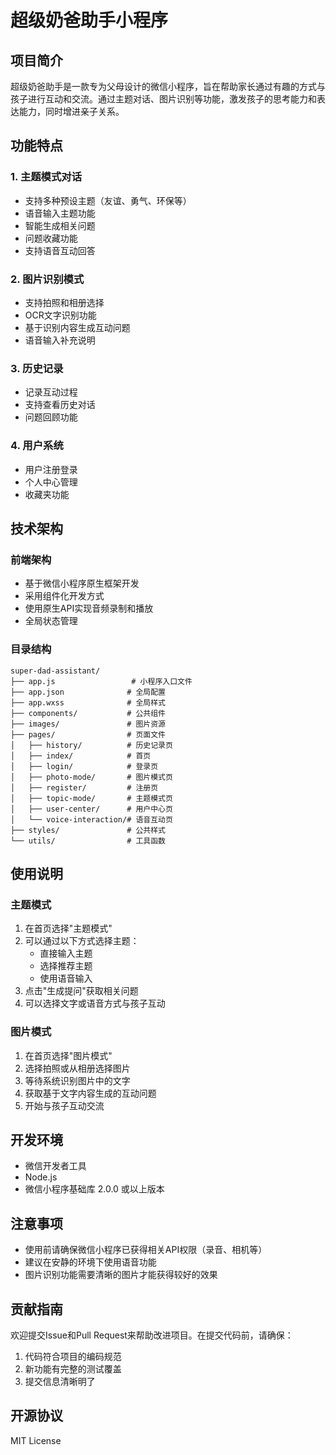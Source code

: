 # 超级奶爸助手小程序

## 项目简介
超级奶爸助手是一款专为父母设计的微信小程序，旨在帮助家长通过有趣的方式与孩子进行互动和交流。通过主题对话、图片识别等功能，激发孩子的思考能力和表达能力，同时增进亲子关系。

## 功能特点

### 1. 主题模式对话
- 支持多种预设主题（友谊、勇气、环保等）
- 语音输入主题功能
- 智能生成相关问题
- 问题收藏功能
- 支持语音互动回答

### 2. 图片识别模式
- 支持拍照和相册选择
- OCR文字识别功能
- 基于识别内容生成互动问题
- 语音输入补充说明

### 3. 历史记录
- 记录互动过程
- 支持查看历史对话
- 问题回顾功能

### 4. 用户系统
- 用户注册登录
- 个人中心管理
- 收藏夹功能

## 技术架构

### 前端架构
- 基于微信小程序原生框架开发
- 采用组件化开发方式
- 使用原生API实现音频录制和播放
- 全局状态管理

### 目录结构
```
super-dad-assistant/
├── app.js                 # 小程序入口文件
├── app.json              # 全局配置
├── app.wxss              # 全局样式
├── components/           # 公共组件
├── images/               # 图片资源
├── pages/                # 页面文件
│   ├── history/          # 历史记录页
│   ├── index/            # 首页
│   ├── login/            # 登录页
│   ├── photo-mode/       # 图片模式页
│   ├── register/         # 注册页
│   ├── topic-mode/       # 主题模式页
│   ├── user-center/      # 用户中心页
│   └── voice-interaction/# 语音互动页
├── styles/               # 公共样式
└── utils/                # 工具函数
```

## 使用说明

### 主题模式
1. 在首页选择"主题模式"
2. 可以通过以下方式选择主题：
   - 直接输入主题
   - 选择推荐主题
   - 使用语音输入
3. 点击"生成提问"获取相关问题
4. 可以选择文字或语音方式与孩子互动

### 图片模式
1. 在首页选择"图片模式"
2. 选择拍照或从相册选择图片
3. 等待系统识别图片中的文字
4. 获取基于文字内容生成的互动问题
5. 开始与孩子互动交流

## 开发环境
- 微信开发者工具
- Node.js
- 微信小程序基础库 2.0.0 或以上版本

## 注意事项
- 使用前请确保微信小程序已获得相关API权限（录音、相机等）
- 建议在安静的环境下使用语音功能
- 图片识别功能需要清晰的图片才能获得较好的效果

## 贡献指南
欢迎提交Issue和Pull Request来帮助改进项目。在提交代码前，请确保：
1. 代码符合项目的编码规范
2. 新功能有完整的测试覆盖
3. 提交信息清晰明了

## 开源协议
MIT License